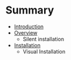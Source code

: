 # Summary

* [Introduction](README.md)
* [Overview](overview.md)
   * Silent installation
* [Installation](installation.md)
   * Visual Installation

